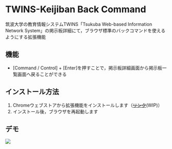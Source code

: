 # TWINS-Keijiban Back Command

筑波大学の教育情報システムTWINS「Tsukuba Web-based Information Network System」の掲示板詳細にて，ブラウザ標準のバックコマンドを使えるようにする拡張機能

## 機能

- \[Command / Control\] + \[Enter\]を押すことで，掲示板詳細画面から掲示板一覧画面へ戻ることができる

## インストール方法

1. Chromeウェブストアから拡張機能をインストールします（~~[リンク]()~~(WIP)）
2. インストール後，ブラウザを再起動します

## デモ

![](./images/demo.gif)